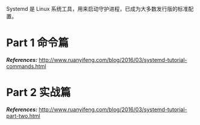 Systemd 是 Linux 系统工具，用来启动守护进程，已成为大多数发行版的标准配置。

# Part 1 命令篇

***References:*** http://www.ruanyifeng.com/blog/2016/03/systemd-tutorial-commands.html

# Part 2 实战篇

***References:*** http://www.ruanyifeng.com/blog/2016/03/systemd-tutorial-part-two.html
